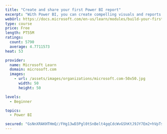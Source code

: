```yaml
---
title: "Create and share your first Power BI report"
excerpt: "With Power BI, you can create compelling visuals and reports. In this module, you learn how to use Power BI Desktop to connect to data, build visuals, and create a report that you can share with others in your organization. You then learn how to publish the report to the Power BI service, so that others can see your insights and benefit from your work."
webUrl: https://docs.microsoft.com/en-us/learn/modules/build-your-first-power-bi-report/
type: course
price: Free
length: PT55M
ratings:
  count: 5790
  average: 4.7711573
heat: 53

provider:
  name: Microsoft Learn
  domain: microsoft.com
  images:
    - url: /assets/images/organizations/microsoft.com-50x50.jpg
      width: 50
      height: 50

levels:
  - Beginner

topics:
  - Power BI

secured: "GsNnXRAKHTHmQ//FHg13wD3Pgl0tSnBelt4gqCdcWvGShKtJ9JY7Em2+hVpTs2kVzxkMn1VojHLtzIWvijih7VxvqQo66pWGEzjdrfMtQdJS+TEmPP2OX4IrtdtD3WqaZNxyn0hRU0kZ89iAMZ1gvCo/rW5inmvIcESU/kF5JM1dreKVLaZa1AM+lXgmff1bJesvuCcdMAet9FTbVyz8pOdOX8bh6bntmYhroL85gpPppsrjB38rBltEr5JfijRKS1VhdwRdnG0ukvczkit7HMznvgglW9OPnoqto+rRCc/boLl3XsORU1pXp9a0tdyD1pLn5L6nwStrUcbPR0yHAirgVtgSeq2yVmQfwkCW9AaBaDPYn081dS2OPcRFoYNfMBTvbBEcWrn8kyXDR5lHNmGynNZSah6FhtiM21ba2JE=;OjBb/aGEPUCyCVd2GFmI0Q=="
---
```



